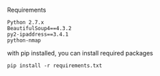 Requirements

    Python 2.7.x
    BeautifulSoup4==4.3.2
    py2-ipaddress==3.4.1
    python-nmap

with pip installed, you can install required packages

    pip install -r requirements.txt

